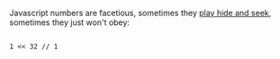 Javascript numbers are facetious, sometimes they [play hide and seek](https://wtfjs.org/wtfs/2010-07-22-magic-increasing-number), sometimes they just won't obey:

<code>
1 << 32 // 1
</code>
